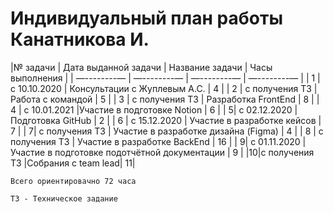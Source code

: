 # Индивидуальный план работы Канатникова И.

|№ задачи | Дата выданной задачи | Название задачи | Часы выполнения |
| —--------— | —--------— | —--------— | —--------— |
| 1 | с 10.10.2020 | Консультации с Жуплевым А.С. | 4 |
| 2 | с получения ТЗ | Работа с командой | 5 |
| 3 | с получения ТЗ | Разработка FrontEnd | 8 |
| 4 | с 10.01.2021 |Участие в подготовке Notion | 6 |
| 5| с 02.12.2020 | Подготовка GitHub | 2 |
| 6 | с 15.12.2020 | Участие в разработке кейсов | 7 |
| 7| с получения ТЗ | Участие в разработке дизайна (Figma) | 4 |
| 8 | с получения ТЗ | Участие в разработке BackEnd | 16 |
| 9| с 01.11.2020 | Участие в подготовке подотчётной документации | 9 |
|10|с получения ТЗ |Собрания с team lead| 11|

`Всего ориентировачно 72 часа `

`ТЗ - Техническое задание`